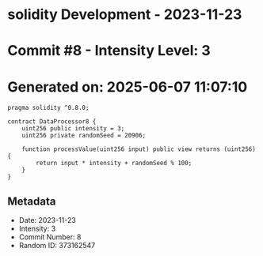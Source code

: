 ﻿# solidity Development - 2023-11-23
# Commit #8 - Intensity Level: 3
# Generated on: 2025-06-07 11:07:10
```solidity
pragma solidity ^0.8.0;

contract DataProcessor8 {
    uint256 public intensity = 3;
    uint256 private randomSeed = 20906;

    function processValue(uint256 input) public view returns (uint256) {
        return input * intensity + randomSeed % 100;
    }
}
```
## Metadata
- Date: 2023-11-23
- Intensity: 3
- Commit Number: 8
- Random ID: 373162547
